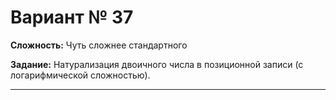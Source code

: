 # Вариант № 37
**Сложность:** Чуть сложнее cтандартного

**Задание:**  Натурализация двоичного числа в позиционной записи (с логарифмической сложностью).

---